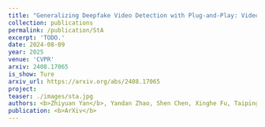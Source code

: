 ```yaml
---
title: "Generalizing Deepfake Video Detection with Plug-and-Play: Video-Level Blending and Spatiotemporal Adapter Tuning"
collection: publications
permalink: /publication/StA
excerpt: 'TODO.'
date: 2024-08-09
year: 2025
venue: 'CVPR'
arxiv: 2408.17065
is_show: Ture
arxiv_url: https://arxiv.org/abs/2408.17065
project: 
teaser: ./images/sta.jpg
authors: <b>Zhiyuan Yan</b>, Yandan Zhao, Shen Chen, Xinghe Fu, Taiping Yao, Shouhong Ding, Li Yuan 📮
publication: <b>ArXiv</b>
---
```


<!-- [Download paper here](https://arxiv.org/pdf/2406.13495.pdf) -->
